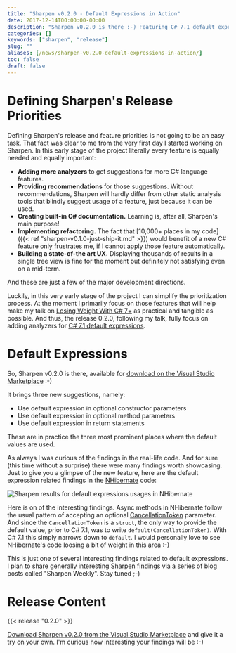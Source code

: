 ```yaml
---
title: "Sharpen v0.2.0 - Default Expressions in Action"
date: 2017-12-14T00:00:00-00:00
description: "Sharpen v0.2.0 is there :-) Featuring C# 7.1 default expressions."
categories: []
keywords: ["sharpen", "release"]
slug: ""
aliases: [/news/sharpen-v0.2.0-default-expressions-in-action/]
toc: false
draft: false
---
```

# Defining Sharpen's Release Priorities
Defining Sharpen's release and feature priorities is not going to be an easy task. That fact was clear to me from the very first day I started working on Sharpen. In this early stage of the project literally every feature is equally needed and equally important:

- **Adding more analyzers** to get suggestions for more C# language features.
- **Providing recommendations** for those suggestions. Without recommendations, Sharpen will hardly differ from other static analysis tools that blindly suggest usage of a feature, just because it can be used.
- **Creating built-in C# documentation.** Learning is, after all, Sharpen's main purpose!
- **Implementing refactoring.** The fact that [10,000+ places in my code]({{< ref "sharpen-v0.1.0-just-ship-it.md" >}}) would benefit of a new C# feature only frustrates me, if I cannot apply those feature automatically.
- **Building a state-of-the art UX.** Displaying thousands of results in a single tree view is fine for the moment but definitely not satisfying even on a mid-term.

And these are just a few of the major development directions.

Luckily, in this very early stage of the project I can simplify the prioritization process. At the moment I primarily focus on those features that will help make my talk on [Losing Weight With C# 7+](https://github.com/ironcev/public-talks/tree/master/LosingWeightWithCSharp7%2B) as practical and tangible as possible. And thus, the release 0.2.0, following my talk, fully focus on adding analyzers for [C# 7.1 default expressions](https://docs.microsoft.com/en-us/dotnet/csharp/programming-guide/statements-expressions-operators/default-value-expressions).

# Default Expressions
So, Sharpen v0.2.0 is there, available for [download on the Visual Studio Marketplace](https://marketplace.visualstudio.com/items?itemName=ironcev.sharpen) :-)

It brings three new suggestions, namely:

- Use default expression in optional constructor parameters
- Use default expression in optional method parameters
- Use default expression in return statements

These are in practice the three most prominent places where the default values are used.

As always I was curious of the findings in the real-life code. And for sure (this time without a surprise) there were many findings worth showcasing. Just to give you a glimpse of the new feature, here are the default expression related findings in the [NHibernate](http://nhibernate.info/) code:

![Sharpen results for default expressions usages in NHibernate](/images/blog/sharpen-v0.2.0-default-expressions-in-action/sharpen-results-default-expressions-in-nhibernate.png)

Here is on of the interesting findings. Async methods in NHibernate follow the usual pattern of accepting an optional [CancellationToken](https://msdn.microsoft.com/en-us/library/system.threading.cancellationtoken(v=vs.110).aspx) parameter. And since the `CancellationToken` is a `struct`, the only way to provide the default value, prior to C# 7.1, was to write `default(CancellationToken)`. With C# 7.1 this simply narrows down to `default`. I would personally love to see NHibernate's code loosing a bit of weight in this area :-)

This is just one of several interesting findings related to default expressions. I plan to share generally interesting Sharpen findings via a series of blog posts called "Sharpen Weekly". Stay tuned ;-)

# Release Content
{{< release "0.2.0" >}}

[Download Sharpen v0.2.0 from the Visual Studio Marketplace](https://marketplace.visualstudio.com/items?itemName=ironcev.sharpen) and give it a try on your own. I'm curious how interesting your findings will be :-)